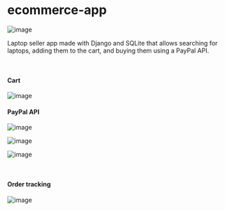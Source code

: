 # ecommerce-app

![image](https://user-images.githubusercontent.com/55060788/197676651-298abd70-17f4-4bb5-bcc7-f81328ea7baa.png)

Laptop seller app made with Django and SQLite that allows searching for laptops, adding them to the cart, and buying them using a PayPal API.

<br />

#### Cart

![image](https://user-images.githubusercontent.com/55060788/197676815-b53f4a6c-9f7a-482f-896e-39fe6fe3be89.png)

#### PayPal API <br />


![image](https://user-images.githubusercontent.com/55060788/197676989-f60790b7-0519-42a0-a649-57826ab11c75.png)

![image](https://user-images.githubusercontent.com/55060788/197678013-4658b03b-0360-4082-b9cb-c628d36e8d9d.png)

![image](https://user-images.githubusercontent.com/55060788/197678597-f61e9117-f640-4893-9729-35cc7f83d37d.png)


<br />

#### Order tracking
![image](https://user-images.githubusercontent.com/55060788/197678305-ca0660a9-bc19-4bc5-8623-82e75225c0cb.png)

